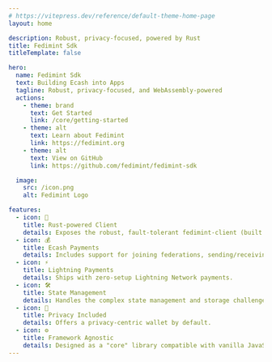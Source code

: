 ```yaml
---
# https://vitepress.dev/reference/default-theme-home-page
layout: home

description: Robust, privacy-focused, powered by Rust
title: Fedimint Sdk
titleTemplate: false

hero:
  name: Fedimint Sdk
  text: Building Ecash into Apps
  tagline: Robust, privacy-focused, and WebAssembly-powered
  actions:
    - theme: brand
      text: Get Started
      link: /core/getting-started
    - theme: alt
      text: Learn about Fedimint
      link: https://fedimint.org
    - theme: alt
      text: View on GitHub
      link: https://github.com/fedimint/fedimint-sdk

  image:
    src: /icon.png
    alt: Fedimint Logo

features:
  - icon: 🚀
    title: Rust-powered Client
    details: Exposes the robust, fault-tolerant fedimint-client (built in Rust) via WebAssembly/native modules. Lazy loading included for performance.
  - icon: 💰
    title: Ecash Payments
    details: Includes support for joining federations, sending/receiving ecash, and managing balances.
  - icon: ⚡
    title: Lightning Payments
    details: Ships with zero-setup Lightning Network payments.
  - icon: 🛠️
    title: State Management
    details: Handles the complex state management and storage challenges for browser & mobile wallets.
  - icon: 🤫
    title: Privacy Included
    details: Offers a privacy-centric wallet by default.
  - icon: ⚙️
    title: Framework Agnostic
    details: Designed as a "core" library compatible with vanilla JavaScript, laying the groundwork for future framework-specific packages.
---
```

